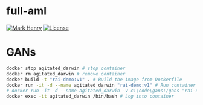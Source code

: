 # full-aml

[![Mark Henry](https://img.shields.io/static/v1?label=Author&message=Mark%20Henry&color=success)](https://www.linkedin.com/in/marknhenry/) 
[![License](https://img.shields.io/static/v1?label=License&message=MIT&color=blue)](https://www.linkedin.com/in/marknhenry/)

# GANs

``` bash 
docker stop agitated_darwin # stop container
docker rm agitated_darwin # remove container
docker build -t "rai-demo:v1" . # Build the image from Dockerfile
docker run -it -d --name agitated_darwin "rai-demo:v1" # Run container
# docker run -it -d --name agitated_darwin -v c:\code\gans:/gans "rai-demo:v1" # Run container
docker exec -it agitated_darwin /bin/bash # Log into container
```
